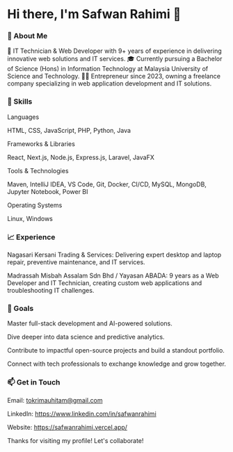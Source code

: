 # Hi there, I'm Safwan Rahimi 👋

### 🚀 About Me

💼 IT Technician & Web Developer with 9+ years of experience in delivering innovative web solutions and IT services.
🎓 Currently pursuing a Bachelor of Science (Hons) in Information Technology at Malaysia University of Science and Technology.
👨‍💻 Entrepreneur since 2023, owning a freelance company specializing in web application development and IT solutions.

### 🔧 Skills

Languages

HTML, CSS, JavaScript, PHP, Python, Java


Frameworks & Libraries

React, Next.js, Node.js, Express.js, Laravel, JavaFX


Tools & Technologies

Maven, IntelliJ IDEA, VS Code, Git, Docker, CI/CD, MySQL, MongoDB, Jupyter Notebook, Power BI


Operating Systems

Linux, Windows


### 📈 Experience

Nagasari Kersani Trading & Services: Delivering expert desktop and laptop repair, preventive maintenance, and IT services.

Madrassah Misbah Assalam Sdn Bhd / Yayasan ABADA: 9 years as a Web Developer and IT Technician, creating custom web applications and troubleshooting IT challenges.


### 🎯 Goals

Master full-stack development and AI-powered solutions.

Dive deeper into data science and predictive analytics.

Contribute to impactful open-source projects and build a standout portfolio.

Connect with tech professionals to exchange knowledge and grow together.


### 📫 Get in Touch

Email: tokrimauhitam@gmail.com

LinkedIn: https://www.linkedin.com/in/safwanrahimi

Website: https://safwanrahimi.vercel.app/


Thanks for visiting my profile! Let's collaborate!


